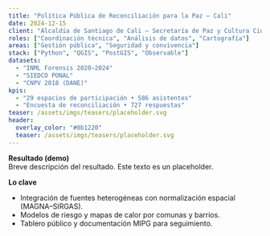 ```yaml
---
title: "Política Pública de Reconciliación para la Paz – Cali"
date: 2024-12-15
client: "Alcaldía de Santiago de Cali – Secretaría de Paz y Cultura Ciudadana"
roles: ["Coordinación técnica", "Análisis de datos", "Cartografía"]
areas: ["Gestión pública", "Seguridad y convivencia"]
stack: ["Python", "QGIS", "PostGIS", "Observable"]
datasets:
  - "INML Forensis 2020–2024"
  - "SIEDCO PONAL"
  - "CNPV 2018 (DANE)"
kpis:
  - "29 espacios de participación • 586 asistentes"
  - "Encuesta de reconciliación • 727 respuestas"
teaser: /assets/imgs/teasers/placeholder.svg
header:
  overlay_color: "#0b1220"
  teaser: /assets/imgs/teasers/placeholder.svg
---
```


**Resultado (demo)**  
Breve descripción del resultado. Este texto es un placeholder.

**Lo clave**
- Integración de fuentes heterogéneas con normalización espacial (MAGNA–SIRGAS).
- Modelos de riesgo y mapas de calor por comunas y barrios.
- Tablero público y documentación MIPG para seguimiento.

